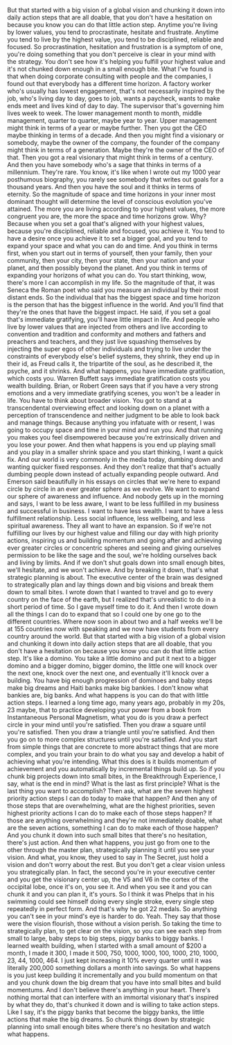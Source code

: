  But that started with a big vision of a global vision and chunking it down into daily action steps that are all doable, that you don't have a hesitation on because you know you can do that little action step. Anytime you're living by lower values, you tend to procrastinate, hesitate and frustrate. Anytime you tend to live by the highest value, you tend to be disciplined, reliable and focused. So procrastination, hesitation and frustration is a symptom of one, you're doing something that you don't perceive is clear in your mind with the strategy. You don't see how it's helping you fulfill your highest value and it's not chunked down enough in a small enough bite. What I've found is that when doing corporate consulting with people and the companies, I found out that everybody has a different time horizon. A factory worker who's usually has lowest engagement, that's not necessarily inspired by the job, who's living day to day, goes to job, wants a paycheck, wants to make ends meet and lives kind of day to day. The supervisor that's governing him lives week to week. The lower management month to month, middle management, quarter to quarter, maybe year to year. Upper management might think in terms of a year or maybe further. Then you got the CEO maybe thinking in terms of a decade. And then you might find a visionary or somebody, maybe the owner of the company, the founder of the company might think in terms of a generation. Maybe they're the owner of the CEO of that. Then you got a real visionary that might think in terms of a century. And then you have somebody who's a sage that thinks in terms of a millennium. They're rare. You know, it's like when I wrote out my 1000 year posthumous biography, you rarely see somebody that writes out goals for a thousand years. And then you have the soul and it thinks in terms of eternity. So the magnitude of space and time horizons in your inner most dominant thought will determine the level of conscious evolution you've attained. The more you are living according to your highest values, the more congruent you are, the more the space and time horizons grow. Why? Because when you set a goal that's aligned with your highest values, because you're disciplined, reliable and focused, you achieve it. You tend to have a desire once you achieve it to set a bigger goal, and you tend to expand your space and what you can do and time. And you think in terms first, when you start out in terms of yourself, then your family, then your community, then your city, then your state, then your nation and your planet, and then possibly beyond the planet. And you think in terms of expanding your horizons of what you can do. You start thinking, wow, there's more I can accomplish in my life. So the magnitude of that, it was Seneca the Roman poet who said you measure an individual by their most distant ends. So the individual that has the biggest space and time horizon is the person that has the biggest influence in the world. And you'll find that they're the ones that have the biggest impact. He said, if you set a goal that's immediate gratifying, you'll have little impact in life. And people who live by lower values that are injected from others and live according to convention and tradition and conformity and mothers and fathers and preachers and teachers, and they just live squashing themselves by injecting the super egos of other individuals and trying to live under the constraints of everybody else's belief systems, they shrink, they end up in their id, as Freud calls it, the tripartite of the soul, as he described it, the psyche, and it shrinks. And what happens, you have immediate gratification, which costs you. Warren Buffett says immediate gratification costs you wealth building. Brian, or Robert Green says that if you have a very strong emotions and a very immediate gratifying scenes, you won't be a leader in life. You have to think about broader vision. You got to stand at a transcendental overviewing effect and looking down on a planet with a perception of transcendence and neither judgment to be able to look back and manage things. Because anything you infatuate with or resent, I was going to occupy space and time in your mind and run you. And that running you makes you feel disempowered because you're extrinsically driven and you lose your power. And then what happens is you end up playing small and you play in a smaller shrink space and you start thinking, I want a quick fix. And our world is very commonly in the media today, dumbing down and wanting quicker fixed responses. And they don't realize that that's actually dumbing people down instead of actually expanding people outward. And Emerson said beautifully in his essays on circles that we're here to expand circle by circle in an ever greater sphere as we evolve. We want to expand our sphere of awareness and influence. And nobody gets up in the morning and says, I want to be less aware, I want to be less fulfilled in my business and successful in business. I want to have less wealth. I want to have a less fulfillment relationship. Less social influence, less wellbeing, and less spiritual awareness. They all want to have an expansion. So if we're not fulfilling our lives by our highest value and filling our day with high priority actions, inspiring us and building momentum and going after and achieving ever greater circles or concentric spheres and seeing and giving ourselves permission to be like the sage and the soul, we're holding ourselves back and living by limits. And if we don't shut goals down into small enough bites, we'll hesitate, and we won't achieve. And by breaking it down, that's what strategic planning is about. The executive center of the brain was designed to strategically plan and lay things down and big visions and break them down to small bites. I wrote down that I wanted to travel and go to every country on the face of the earth, but I realized that's unrealistic to do in a short period of time. So I gave myself time to do it. And then I wrote down all the things I can do to expand that so I could one by one go to the different countries. Where now soon in about two and a half weeks we'll be at 155 countries now with speaking and we now have students from every country around the world. But that started with a big vision of a global vision and chunking it down into daily action steps that are all doable, that you don't have a hesitation on because you know you can do that little action step. It's like a domino. You take a little domino and put it next to a bigger domino and a bigger domino, bigger domino, the little one will knock over the next one, knock over the next one, and eventually it'll knock over a building. You have big enough progression of dominoes and baby steps make big dreams and Haiti banks make big bankies. I don't know what bankies are, big banks. And what happens is you can do that with little action steps. I learned a long time ago, many years ago, probably in my 20s, 23 maybe, that to practice developing your power from a book from Instantaneous Personal Magnetism, what you do is you draw a perfect circle in your mind until you're satisfied. Then you draw a square until you're satisfied. Then you draw a triangle until you're satisfied. And then you go on to more complex structures until you're satisfied. And you start from simple things that are concrete to more abstract things that are more complex, and you train your brain to do what you say and develop a habit of achieving what you're intending. What this does is it builds momentum of achievement and you automatically by incremental things build up. So if you chunk big projects down into small bites, in the Breakthrough Experience, I say, what is the end in mind? What is the last as first principle? What is the last thing you want to accomplish? Then ask, what are the seven highest priority action steps I can do today to make that happen? And then any of those steps that are overwhelming, what are the highest priorities, seven highest priority actions I can do to make each of those steps happen? If those are anything overwhelming and they're not immediately doable, what are the seven actions, something I can do to make each of those happen? And you chunk it down into such small bites that there's no hesitation, there's just action. And then what happens, you just go from one to the other through the master plan, strategically planning it until you see your vision. And what, you know, they used to say in The Secret, just hold a vision and don't worry about the rest. But you don't get a clear vision unless you strategically plan. In fact, the second you're in your executive center and you get the visionary center up, the V5 and V6 in the cortex of the occipital lobe, once it's on, you see it. And when you see it and you can chunk it and you can plan it, it's yours. So I think it was Phelps that in his swimming could see himself doing every single stroke, every single step repeatedly in perfect form. And that's why he got 22 medals. So anything you can't see in your mind's eye is harder to do. Yeah. They say that those were the vision flourish, those without a vision perish. So taking the time to strategically plan, to get clear on the vision, so you can see each step from small to large, baby steps to big steps, piggy banks to biggy banks. I learned wealth building, when I started with a small amount of $200 a month, I made it 300, I made it 500, 750, 1000, 1000, 100, 1000, 210, 1000, 23, 44, 1000, 464. I just kept increasing it 10% every quarter until it was literally 200,000 something dollars a month into savings. So what happens is you just keep building it incrementally and you build momentum on that and you chunk down the big dream that you have into small bites and build momentums. And I don't believe there's anything in your heart. There's nothing mortal that can interfere with an immortal visionary that's inspired by what they do, that's chunked it down and is willing to take action steps. Like I say, it's the piggy banks that become the biggy banks, the little actions that make the big dreams. So chunk things down by strategic planning into small enough bites where there's no hesitation and watch what happens.